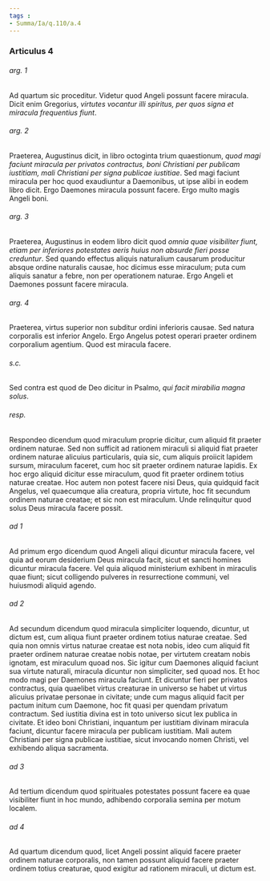 ```yaml
---
tags : 
- Summa/Ia/q.110/a.4
---
```


### Articulus 4

###### arg. 1
Ad quartum sic proceditur. Videtur quod Angeli possunt facere miracula. Dicit enim Gregorius, *virtutes vocantur illi spiritus, per quos signa et miracula frequentius fiunt*.

###### arg. 2
Praeterea, Augustinus dicit, in libro octoginta trium quaestionum, *quod magi faciunt miracula per privatos contractus, boni Christiani per publicam iustitiam, mali Christiani per signa publicae iustitiae*. Sed magi faciunt miracula per hoc quod exaudiuntur a Daemonibus, ut ipse alibi in eodem libro dicit. Ergo Daemones miracula possunt facere. Ergo multo magis Angeli boni.

###### arg. 3
Praeterea, Augustinus in eodem libro dicit quod *omnia quae visibiliter fiunt, etiam per inferiores potestates aeris huius non absurde fieri posse creduntur*. Sed quando effectus aliquis naturalium causarum producitur absque ordine naturalis causae, hoc dicimus esse miraculum; puta cum aliquis sanatur a febre, non per operationem naturae. Ergo Angeli et Daemones possunt facere miracula.

###### arg. 4
Praeterea, virtus superior non subditur ordini inferioris causae. Sed natura corporalis est inferior Angelo. Ergo Angelus potest operari praeter ordinem corporalium agentium. Quod est miracula facere.

###### s.c.
Sed contra est quod de Deo dicitur in Psalmo, *qui facit mirabilia magna solus*.

###### resp.
Respondeo dicendum quod miraculum proprie dicitur, cum aliquid fit praeter ordinem naturae. Sed non sufficit ad rationem miraculi si aliquid fiat praeter ordinem naturae alicuius particularis, quia sic, cum aliquis proiicit lapidem sursum, miraculum faceret, cum hoc sit praeter ordinem naturae lapidis. Ex hoc ergo aliquid dicitur esse miraculum, quod fit praeter ordinem totius naturae creatae. Hoc autem non potest facere nisi Deus, quia quidquid facit Angelus, vel quaecumque alia creatura, propria virtute, hoc fit secundum ordinem naturae creatae; et sic non est miraculum. Unde relinquitur quod solus Deus miracula facere possit.

###### ad 1
Ad primum ergo dicendum quod Angeli aliqui dicuntur miracula facere, vel quia ad eorum desiderium Deus miracula facit, sicut et sancti homines dicuntur miracula facere. Vel quia aliquod ministerium exhibent in miraculis quae fiunt; sicut colligendo pulveres in resurrectione communi, vel huiusmodi aliquid agendo.

###### ad 2
Ad secundum dicendum quod miracula simpliciter loquendo, dicuntur, ut dictum est, cum aliqua fiunt praeter ordinem totius naturae creatae. Sed quia non omnis virtus naturae creatae est nota nobis, ideo cum aliquid fit praeter ordinem naturae creatae nobis notae, per virtutem creatam nobis ignotam, est miraculum quoad nos. Sic igitur cum Daemones aliquid faciunt sua virtute naturali, miracula dicuntur non simpliciter, sed quoad nos. Et hoc modo magi per Daemones miracula faciunt. Et dicuntur fieri per privatos contractus, quia quaelibet virtus creaturae in universo se habet ut virtus alicuius privatae personae in civitate; unde cum magus aliquid facit per pactum initum cum Daemone, hoc fit quasi per quendam privatum contractum. Sed iustitia divina est in toto universo sicut lex publica in civitate. Et ideo boni Christiani, inquantum per iustitiam divinam miracula faciunt, dicuntur facere miracula per publicam iustitiam. Mali autem Christiani per signa publicae iustitiae, sicut invocando nomen Christi, vel exhibendo aliqua sacramenta.

###### ad 3
Ad tertium dicendum quod spirituales potestates possunt facere ea quae visibiliter fiunt in hoc mundo, adhibendo corporalia semina per motum localem.

###### ad 4
Ad quartum dicendum quod, licet Angeli possint aliquid facere praeter ordinem naturae corporalis, non tamen possunt aliquid facere praeter ordinem totius creaturae, quod exigitur ad rationem miraculi, ut dictum est.

